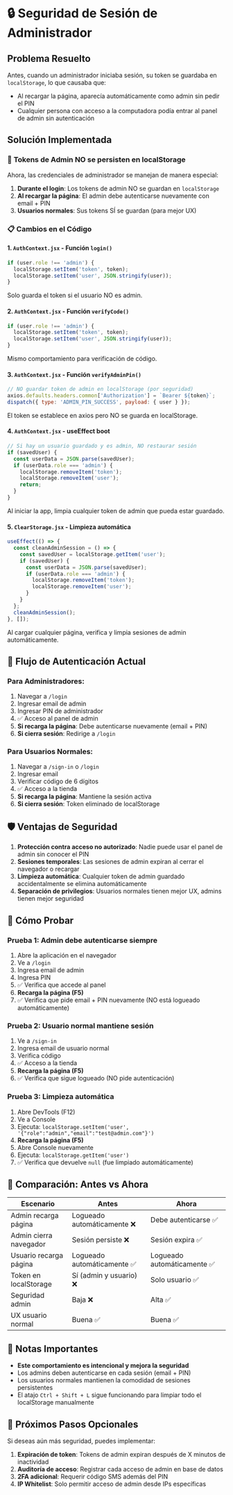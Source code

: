 # 🔒 Seguridad de Sesión de Administrador

## Problema Resuelto

Antes, cuando un administrador iniciaba sesión, su token se guardaba en `localStorage`, lo que causaba que:
- Al recargar la página, aparecía automáticamente como admin sin pedir el PIN
- Cualquier persona con acceso a la computadora podía entrar al panel de admin sin autenticación

## Solución Implementada

### 🎯 **Tokens de Admin NO se persisten en localStorage**

Ahora, las credenciales de administrador se manejan de manera especial:

1. **Durante el login**: Los tokens de admin NO se guardan en `localStorage`
2. **Al recargar la página**: El admin debe autenticarse nuevamente con email + PIN
3. **Usuarios normales**: Sus tokens SÍ se guardan (para mejor UX)

### 📋 Cambios en el Código

#### 1. `AuthContext.jsx` - Función `login()`
```javascript
if (user.role !== 'admin') {
  localStorage.setItem('token', token);
  localStorage.setItem('user', JSON.stringify(user));
}
```
Solo guarda el token si el usuario NO es admin.

#### 2. `AuthContext.jsx` - Función `verifyCode()`
```javascript
if (user.role !== 'admin') {
  localStorage.setItem('token', token);
  localStorage.setItem('user', JSON.stringify(user));
}
```
Mismo comportamiento para verificación de código.

#### 3. `AuthContext.jsx` - Función `verifyAdminPin()`
```javascript
// NO guardar token de admin en localStorage (por seguridad)
axios.defaults.headers.common['Authorization'] = `Bearer ${token}`;
dispatch({ type: 'ADMIN_PIN_SUCCESS', payload: { user } });
```
El token se establece en axios pero NO se guarda en localStorage.

#### 4. `AuthContext.jsx` - useEffect boot
```javascript
// Si hay un usuario guardado y es admin, NO restaurar sesión
if (savedUser) {
  const userData = JSON.parse(savedUser);
  if (userData.role === 'admin') {
    localStorage.removeItem('token');
    localStorage.removeItem('user');
    return;
  }
}
```
Al iniciar la app, limpia cualquier token de admin que pueda estar guardado.

#### 5. `ClearStorage.jsx` - Limpieza automática
```javascript
useEffect(() => {
  const cleanAdminSession = () => {
    const savedUser = localStorage.getItem('user');
    if (savedUser) {
      const userData = JSON.parse(savedUser);
      if (userData.role === 'admin') {
        localStorage.removeItem('token');
        localStorage.removeItem('user');
      }
    }
  };
  cleanAdminSession();
}, []);
```
Al cargar cualquier página, verifica y limpia sesiones de admin automáticamente.

## 🔐 Flujo de Autenticación Actual

### Para Administradores:
1. Navegar a `/login`
2. Ingresar email de admin
3. Ingresar PIN de administrador
4. ✅ Acceso al panel de admin
5. **Si recarga la página**: Debe autenticarse nuevamente (email + PIN)
6. **Si cierra sesión**: Redirige a `/login`

### Para Usuarios Normales:
1. Navegar a `/sign-in` o `/login`
2. Ingresar email
3. Verificar código de 6 dígitos
4. ✅ Acceso a la tienda
5. **Si recarga la página**: Mantiene la sesión activa
6. **Si cierra sesión**: Token eliminado de localStorage

## 🛡️ Ventajas de Seguridad

1. **Protección contra acceso no autorizado**: Nadie puede usar el panel de admin sin conocer el PIN
2. **Sesiones temporales**: Las sesiones de admin expiran al cerrar el navegador o recargar
3. **Limpieza automática**: Cualquier token de admin guardado accidentalmente se elimina automáticamente
4. **Separación de privilegios**: Usuarios normales tienen mejor UX, admins tienen mejor seguridad

## 🧪 Cómo Probar

### Prueba 1: Admin debe autenticarse siempre
1. Abre la aplicación en el navegador
2. Ve a `/login`
3. Ingresa email de admin
4. Ingresa PIN
5. ✅ Verifica que accede al panel
6. **Recarga la página (F5)**
7. ✅ Verifica que pide email + PIN nuevamente (NO está logueado automáticamente)

### Prueba 2: Usuario normal mantiene sesión
1. Ve a `/sign-in`
2. Ingresa email de usuario normal
3. Verifica código
4. ✅ Acceso a la tienda
5. **Recarga la página (F5)**
6. ✅ Verifica que sigue logueado (NO pide autenticación)

### Prueba 3: Limpieza automática
1. Abre DevTools (F12)
2. Ve a Console
3. Ejecuta: `localStorage.setItem('user', '{"role":"admin","email":"test@admin.com"}')`
4. **Recarga la página (F5)**
5. Abre Console nuevamente
6. Ejecuta: `localStorage.getItem('user')`
7. ✅ Verifica que devuelve `null` (fue limpiado automáticamente)

## 🔄 Comparación: Antes vs Ahora

| Escenario | Antes | Ahora |
|-----------|-------|-------|
| Admin recarga página | Logueado automáticamente ❌ | Debe autenticarse ✅ |
| Admin cierra navegador | Sesión persiste ❌ | Sesión expira ✅ |
| Usuario recarga página | Logueado automáticamente ✅ | Logueado automáticamente ✅ |
| Token en localStorage | Sí (admin y usuario) ❌ | Solo usuario ✅ |
| Seguridad admin | Baja ❌ | Alta ✅ |
| UX usuario normal | Buena ✅ | Buena ✅ |

## 📌 Notas Importantes

- **Este comportamiento es intencional y mejora la seguridad**
- Los admins deben autenticarse en cada sesión (email + PIN)
- Los usuarios normales mantienen la comodidad de sesiones persistentes
- El atajo `Ctrl + Shift + L` sigue funcionando para limpiar todo el localStorage manualmente

## 🚀 Próximos Pasos Opcionales

Si deseas aún más seguridad, puedes implementar:
1. **Expiración de token**: Tokens de admin expiran después de X minutos de inactividad
2. **Auditoría de acceso**: Registrar cada acceso de admin en base de datos
3. **2FA adicional**: Requerir código SMS además del PIN
4. **IP Whitelist**: Solo permitir acceso de admin desde IPs específicas
